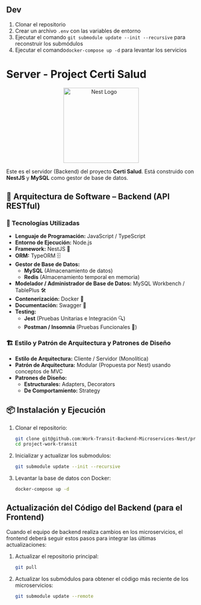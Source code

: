 ## Dev

1. Clonar el repositorio
2. Crear un archivo `.env` con las variables de entorno
3. Ejecutar el comando `git submodule update --init --recursive` para reconstruir los submódulos
3. Ejecutar el comando`docker-compose up -d` para levantar los servicios

# Server - Project Certi Salud

<p align="center">
  <a href="http://nestjs.com/" target="blank"><img src="https://nestjs.com/img/logo-small.svg" width="200" alt="Nest Logo" /></a>
</p>

Este es el servidor (Backend) del proyecto **Certi Salud**. Está construido con **NestJS** y **MySQL** como gestor de base de datos.

## 🚀 Arquitectura de Software – Backend (API RESTful)

### 📌 Tecnologías Utilizadas

- **Lenguaje de Programación:** JavaScript / TypeScript
- **Entorno de Ejecución:** Node.js
- **Framework:** NestJS 🚀
- **ORM:** TypeORM 🗄️
- **Gestor de Base de Datos:**
  - **MySQL** (Almacenamiento de datos)
  - **Redis** (Almacenamiento temporal en memoria)
- **Modelador / Administrador de Base de Datos:** MySQL Workbench / TablePlus 🛠️
- **Contenerización:** Docker 🐳
- **Documentación:** Swagger 📄
- **Testing:**
  - **Jest** (Pruebas Unitarias e Integración 🔍)
  - **Postman / Insomnia** (Pruebas Funcionales 📡)

### 🏗️ Estilo y Patrón de Arquitectura y Patrones de Diseño

- **Estilo de Arquitectura:** Cliente / Servidor (Monolítica)
- **Patrón de Arquitectura:** Modular (Propuesta por Nest) usando conceptos de MVC
- **Patrones de Diseño:**
  - **Estructurales:** Adapters, Decorators
  - **De Comportamiento:** Strategy

## 📦 Instalación y Ejecución

1. Clonar el repositorio:

   ```sh
   git clone git@github.com:Work-Transit-Backend-Microservices-Nest/project-work-transit.git
   cd project-work-transit
   ```

2. Inicializar y actualizar los submodulos:

   ```sh
   git submodule update --init --recursive
   ```

4. Levantar la base de datos con Docker:

   ```sh
   docker-compose up -d
   ```

## Actualización del Código del Backend (para el Frontend)

Cuando el equipo de backend realiza cambios en los microservicios, el frontend deberá seguir estos pasos para integrar las últimas actualizaciones:

1.  Actualizar el repositorio principal:
    ```bash
    git pull
    ```

2.  Actualizar los submódulos para obtener el código más reciente de los microservicios:
    ```bash
    git submodule update --remote
    ```